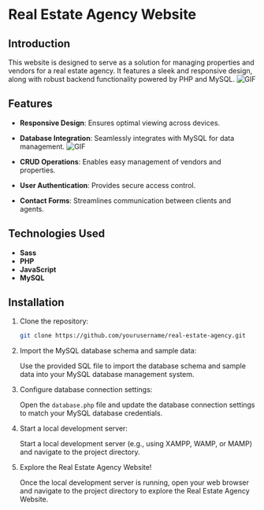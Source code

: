 # Real Estate Agency Website

## Introduction

This website  is designed to serve as a solution for managing properties and vendors for a real estate agency. It features a sleek and responsive design, along with robust backend functionality powered by PHP and MySQL.
   ![GIF](https://media.giphy.com/media/lgX2xswzXaGGffCsu1/giphy.gif)
## Features

- **Responsive Design**: Ensures optimal viewing across devices.
- **Database Integration**: Seamlessly integrates with MySQL for data management.
![GIF](https://media.giphy.com/media/85WIKqy2JcNQyGicov/source.gif)

- **CRUD Operations**: Enables easy management of vendors and properties.
- **User Authentication**: Provides secure access control.
- **Contact Forms**: Streamlines communication between clients and agents.

## Technologies Used

- **Sass**
- **PHP**
- **JavaScript**
- **MySQL**

## Installation
1. Clone the repository:

   ```bash
   git clone https://github.com/yourusername/real-estate-agency.git
   ```

2. Import the MySQL database schema and sample data:

   Use the provided SQL file to import the database schema and sample data into your MySQL database management system.

3. Configure database connection settings:

   Open the `database.php` file and update the database connection settings to match your MySQL database credentials.

4. Start a local development server:

   Start a local development server (e.g., using XAMPP, WAMP, or MAMP) and navigate to the project directory.

5. Explore the Real Estate Agency Website!

   Once the local development server is running, open your web browser and navigate to the project directory to explore the Real Estate Agency Website.


